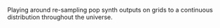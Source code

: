 Playing around re-sampling pop synth outputs on grids to a continuous
distribution throughout the universe.
